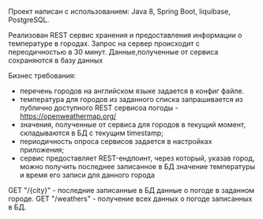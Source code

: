 Проект написан с использованием: Java 8, Spring Boot, liquibase, PostgreSQL.

  Реализован REST сервис хранения и предоставления информации о температуре в городах. Запрос на сервер происходит с переодичностью в 30 минут. 
Данные,полученные от сервиса сохраняются в базу данных

Бизнес требования:

- перечень городов на английском языке задается в конфиг файле.
- температура для городов из заданного списка запрашивается из публично доступного REST сервисоа погоды - https://openweathermap.org/
- значения, полученные от сервиса для городов в текущий момент, складываются в БД с текущим timestamp;
- периодичность опроса сервисов задается в настройках приложения;
- сервис предоставляет REST-ендпоинт, через который, указав город, можно получить последнее записанное в БД значение температуры 
и время его записи для данного города

 GET "/{city}" - последние записанные в БД данные о погоде в заданном городе.
 GET "/weathers" - получение всех данных о погоде записанных в БД.

